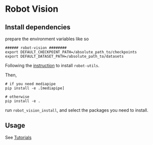 # Robot Vision

## Install dependencies

prepare the environment variables like so
```shell
###### robot-vision ########
export DEFAULT_CHECKPOINT_PATH=/absolute_path_to/checkpoints
export DEFAULT_DATASET_PATH=/absolute_path_to/datasets
```

Following the [instruction](https://github.com/wyngjf/robot-utils-pub) to install `robot-utils`.

Then, 
```shell
# if you need mediapipe
pip install -e .[mediapipe]

# otherwise 
pip install -e .
```

run `robot_vision_install`, and select the packages you need to install.
 
## Usage

See [Tutorials](./docs/tutorial.md)